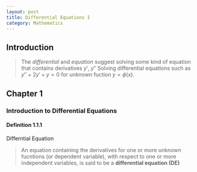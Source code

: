 ```yaml
---
layout: post
title: Differential Equations I
category: Mathematics
---
```


## Introduction
>The *differential* and *equation* suggest solving some kind of equation that contains derivatives $y'$, $y''$
> Solving differential equations such as $y'' + 2y' + y = 0$ for unknown fuction $y = \phi\left(x\right)$.
## Chapter 1
### Introduction to Differential Equations
#### Definition 1.1.1
Differntial Equation
>An equation containing the derivatives for one or more unknown fucntions (or dependent variable), with respect to one or more independent variables, is said to be a **differential equation (DE)**


